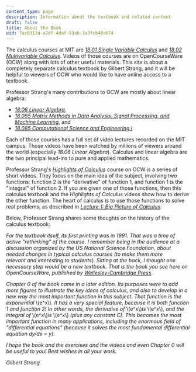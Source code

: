 ```yaml
---
content_type: page
description: Information about the textbook and related content
draft: false
title: About the Book
uid: 7ac8313a-a2df-4daf-93ab-3a3fcb48a674
---
```

The calculus courses at MIT are [*18.01 Single Variable Calculus*](https://ocw.mit.edu/courses/18-01sc-single-variable-calculus-fall-2010/) and [*18.02 Multivariable Calculus*](https://ocw.mit.edu/courses/18-02sc-multivariable-calculus-fall-2010/). Videos of those courses are on OpenCourseWare (OCW) along with lots of other useful materials. This site is about a completely separate calculus textbook by Gilbert Strang, and it will be helpful to viewers of OCW who would like to have online access to a textbook. 

Professor Strang's many contributions to OCW are mostly about linear algebra:

- [*18.06 Linear Algebra*](https://ocw.mit.edu/courses/18-06sc-linear-algebra-fall-2011/)*,* 
- [*18.065 Matrix Methods in Data Analysis, Signal Processing, and Machine Learning*](https://ocw.mit.edu/courses/18-065-matrix-methods-in-data-analysis-signal-processing-and-machine-learning-spring-2018/), and
- [*18.085 Computational Science and Engineering I*](https://ocw.mit.edu/courses/18-085-computational-science-and-engineering-i-fall-2008/)

Each of those courses has a full set of video lectures recorded on the MIT campus. Those videos have been watched by millions of viewers around the world (especially *18.06 Linear Algebra*). Calculus and linear algebra are the two principal lead-ins to pure and applied mathematics.

Professor Strang's [*Highlights of Calculus*](https://ocw.mit.edu/courses/res-18-005-highlights-of-calculus-spring-2010/) course on OCW is a series of short videos. They focus on the main idea of the subject, involving two functions: function 2 is the "derivative" of function 1, and function 1 is the "integral" of function 2. If you are given one of those functions, then this calculus textbook and the *Highlights of Calculus* videos show how to derive the other function. The heart of calculus is to use those functions to solve real problems, as described in [*Lecture 1: Big Picture of Calculus*](https://ocw.mit.edu/courses/res-18-005-highlights-of-calculus-spring-2010/resources/big-picture-of-calculus/)*.*

Below, Professor Strang shares some thoughts on the history of the calculus textbook:

*For the textbook itself, its first printing was in 1991. That was a time of active "rethinking" of the course. I remember being in the audience at a discussion organized by the US National Science Foundation, about needed changes in typical calculus courses (to make them more relevant and interesting to students). Sitting at the back, I thought one necessary step would be a new textbook. That is the book you see here on OpenCourseWare, published by* [*Wellesley-Cambridge Press*](http://www.wellesleycambridge.com/)*.*

*Chapter 0 of the book came in a later edition. Its purposes were to add more figures to illustrate the key ideas of calculus, and also to develop in a new way the most important function in this subject. That function is the exponential* \\(e^x\\)*. It has a very special feature, because it is both function 1 and function 2! In other words, the derivative of* \\(e^x\\)*is* \\(e^x\\)*, and the integral of* \\(e^x\\)*is* \\(e^x\\) *(plus any constant C). This becomes the most important function in many applications, including the enormous field of "differential equations" (because it solves the most fundamental differential equation dy/dx = y).*

*I hope the book and the exercises and the videos and even Chapter 0 will be useful to you! Best wishes in all your work.*

*Gilbert Strang*